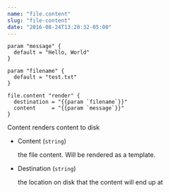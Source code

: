 ```yaml
---
name: "file.content"
slug: "file-content"
date: "2016-08-24T13:20:32-05:00"
---
```

```hcl
param "message" {
  default = "Hello, World"
}

param "filename" {
  default = "test.txt"
}

file.content "render" {
  destination = "{{param `filename`}}"
  content     = "{{param `message`}}"
}
```

Content renders content to disk

- Content (`string`)

  the file content. Will be rendered as a template.   

- Destination (`string`)

  the location on disk that the content will end up at   


